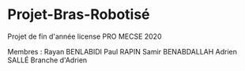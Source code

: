 # Projet-Bras-Robotisé
Projet de fin d'année license PRO MECSE 2020

Membres : Rayan BENLABIDI
          Paul RAPIN
          Samir BENABDALLAH
          Adrien SALLÉ
Branche d'Adrien


